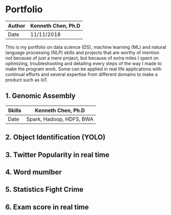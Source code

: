 # Portfolio

|Author | Kenneth Chen, Ph.D |
|-------|--------------------|
|Date   | 11/11/2018         |

This is my portfolio on data science (DS), machine learning (ML) and natural language processing (NLP) skills and projects that are worthy of mention not because of just a mere project, but because of extra miles I spent on optimizing, troubleshooting and detailing every steps of the way I made to make the program work. Some can be applied in real life applications with continual efforts and several expertise from different domains to make a product such as IoT. 

## 1. Genomic Assembly

|Skills | Kenneth Chen, Ph.D |
|-------|--------------------|
|Date   | Spark, Hadoop, HDFS, BWA |


## 2. Object Identification (YOLO)


## 3. Twitter Popularity in real time


## 4. Word mumlber 


## 5. Statistics Fight Crime 


## 6. Exam score in real time 





